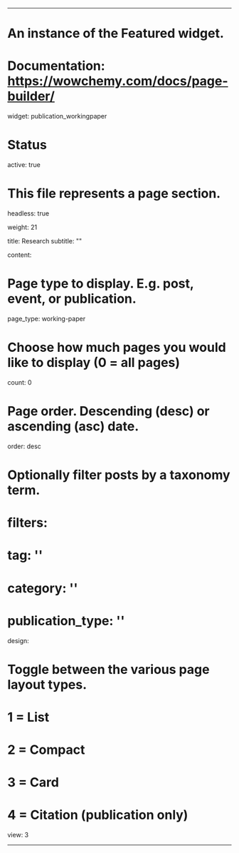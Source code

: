
---
# An instance of the Featured widget.
# Documentation: https://wowchemy.com/docs/page-builder/
widget: publication_workingpaper

# Status
active: true

# This file represents a page section.
headless: true

weight: 21

title: Research
subtitle: ""

content:
  # Page type to display. E.g. post, event, or publication.
  page_type: working-paper
  # Choose how much pages you would like to display (0 = all pages)
  count: 0
  # Page order. Descending (desc) or ascending (asc) date.
  order: desc
  # Optionally filter posts by a taxonomy term.
  # filters:
   # tag: ''
   # category: ''
   # publication_type: ''
   
design:
  # Toggle between the various page layout types.
  #   1 = List
  #   2 = Compact
  #   3 = Card
  #   4 = Citation (publication only)
  view: 3
  
---

